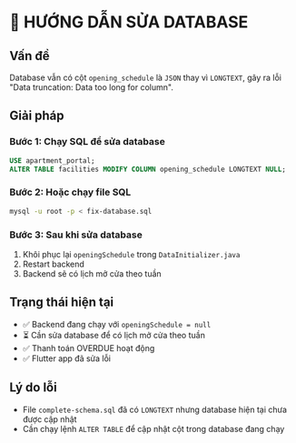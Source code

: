 # 🚨 HƯỚNG DẪN SỬA DATABASE

## Vấn đề
Database vẫn có cột `opening_schedule` là `JSON` thay vì `LONGTEXT`, gây ra lỗi "Data truncation: Data too long for column".

## Giải pháp

### Bước 1: Chạy SQL để sửa database
```sql
USE apartment_portal;
ALTER TABLE facilities MODIFY COLUMN opening_schedule LONGTEXT NULL;
```

### Bước 2: Hoặc chạy file SQL
```bash
mysql -u root -p < fix-database.sql
```

### Bước 3: Sau khi sửa database
1. Khôi phục lại `openingSchedule` trong `DataInitializer.java`
2. Restart backend
3. Backend sẽ có lịch mở cửa theo tuần

## Trạng thái hiện tại
- ✅ Backend đang chạy với `openingSchedule = null`
- ⏳ Cần sửa database để có lịch mở cửa theo tuần
- ✅ Thanh toán OVERDUE hoạt động
- ✅ Flutter app đã sửa lỗi

## Lý do lỗi
- File `complete-schema.sql` đã có `LONGTEXT` nhưng database hiện tại chưa được cập nhật
- Cần chạy lệnh `ALTER TABLE` để cập nhật cột trong database đang chạy
